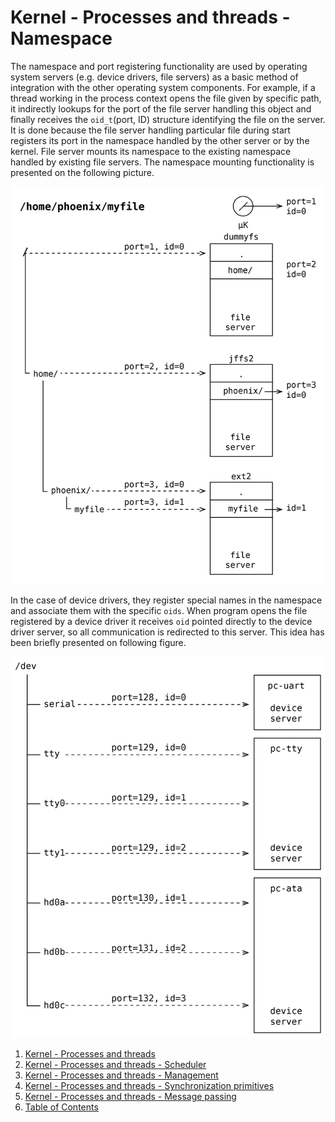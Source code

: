 # Kernel - Processes and threads - Namespace

The namespace and port registering functionality are used by operating system servers
(e.g. device drivers, file servers) as a basic method of integration with the other operating system components.
For example, if a thread working in the process context opens the file given by specific path, it indirectly lookups for
the port of the file server handling this object and finally receives the `oid_t`(port, ID) structure identifying the
file on the server. It is done because the file server handling particular file during start registers its port in the
namespace handled by the other server or by the kernel. File server mounts its namespace to the existing namespace
handled by existing file servers. The namespace mounting functionality is presented on the following picture.

![Image](_images/proc-namespace.png)

In the case of device drivers, they register special names in the namespace and associate them with the specific `oids`.
When program opens the file registered by a device driver it receives `oid` pointed directly to the device driver
server, so all communication is redirected to this server. This idea has been briefly presented on following figure.

![Image](_images/proc-namespace2.png)

1. [Kernel - Processes and threads](index.md)
2. [Kernel - Processes and threads - Scheduler](scheduler.md)
3. [Kernel - Processes and threads - Management](forking.md)
4. [Kernel - Processes and threads - Synchronization primitives](sync.md)
5. [Kernel - Processes and threads - Message passing](msg.md)
6. [Table of Contents](../../index.md)
